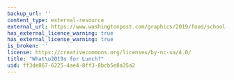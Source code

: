 ```yaml
---
backup_url: ''
content_type: external-resource
external_url: https://www.washingtonpost.com/graphics/2019/food/school-lunches-in-america/
has_external_licence_warning: true
has_external_license_warning: true
is_broken: ''
license: https://creativecommons.org/licenses/by-nc-sa/4.0/
title: "What\u2019s for Lunch?"
uid: ff3de867-6225-4ae4-8ff3-8bcb5e8a35a2
---
```

